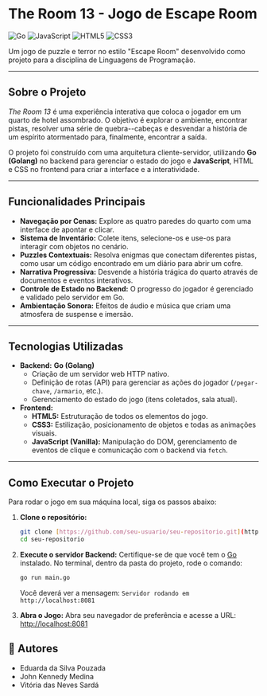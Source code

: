 #  The Room 13 - Jogo de Escape Room

![Go](https://img.shields.io/badge/Go-00ADD8?style=for-the-badge&logo=go&logoColor=white)
![JavaScript](https://img.shields.io/badge/JavaScript-F7DF1E?style=for-the-badge&logo=javascript&logoColor=black)
![HTML5](https://img.shields.io/badge/HTML5-E34F26?style=for-the-badge&logo=html5&logoColor=white)
![CSS3](https://img.shields.io/badge/CSS3-1572B6?style=for-the-badge&logo=css3&logoColor=white)

Um jogo de puzzle e terror no estilo "Escape Room" desenvolvido como projeto para a disciplina de Linguagens de Programação.

---

##  Sobre o Projeto

*The Room 13* é uma experiência interativa que coloca o jogador em um quarto de hotel assombrado. O objetivo é explorar o ambiente, encontrar pistas, resolver uma série de quebra--cabeças e desvendar a história de um espírito atormentado para, finalmente, encontrar a saída.

O projeto foi construído com uma arquitetura cliente-servidor, utilizando **Go (Golang)** no backend para gerenciar o estado do jogo e **JavaScript**, HTML e CSS no frontend para criar a interface e a interatividade.

---

##  Funcionalidades Principais

* **Navegação por Cenas:** Explore as quatro paredes do quarto com uma interface de apontar e clicar.
* **Sistema de Inventário:** Colete itens, selecione-os e use-os para interagir com objetos no cenário.
* **Puzzles Contextuais:** Resolva enigmas que conectam diferentes pistas, como usar um código encontrado em um diário para abrir um cofre.
* **Narrativa Progressiva:** Desvende a história trágica do quarto através de documentos e eventos interativos.
* **Controle de Estado no Backend:** O progresso do jogador é gerenciado e validado pelo servidor em Go.
* **Ambientação Sonora:** Efeitos de áudio e música que criam uma atmosfera de suspense e imersão.

---

##  Tecnologias Utilizadas

* **Backend:** **Go (Golang)**
    * Criação de um servidor web HTTP nativo.
    * Definição de rotas (API) para gerenciar as ações do jogador (`/pegar-chave`, `/armario`, etc.).
    * Gerenciamento do estado do jogo (itens coletados, sala atual).
* **Frontend:**
    * **HTML5:** Estruturação de todos os elementos do jogo.
    * **CSS3:** Estilização, posicionamento de objetos e todas as animações visuais.
    * **JavaScript (Vanilla):** Manipulação do DOM, gerenciamento de eventos de clique e comunicação com o backend via `fetch`.

---

##  Como Executar o Projeto

Para rodar o jogo em sua máquina local, siga os passos abaixo:

1.  **Clone o repositório:**
    ```bash
    git clone [https://github.com/seu-usuario/seu-repositorio.git](https://github.com/seu-usuario/seu-repositorio.git)
    cd seu-repositorio
    ```

2.  **Execute o servidor Backend:**
    Certifique-se de que você tem o [Go](https://go.dev/doc/install) instalado. No terminal, dentro da pasta do projeto, rode o comando:
    ```bash
    go run main.go
    ```
    Você deverá ver a mensagem: `Servidor rodando em http://localhost:8081`

3.  **Abra o Jogo:**
    Abra seu navegador de preferência e acesse a URL:
    [http://localhost:8081](http://localhost:8081)

## 👥 Autores

* Eduarda da Silva Pouzada
* John Kennedy Medina
* Vitória das Neves Sardá
